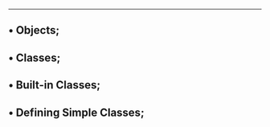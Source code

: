 ----------------------------------------------
• Objects;
-----------------------------------------
• Classes;
----------------------------------------
• Built-in Classes;
---------------------------------------
• Defining Simple Classes;
----------------------------------
